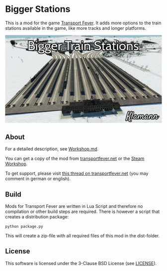 # Bigger Stations

This is a mod for the game [Transport Fever](http://www.transportfever.com/). It adds more options to the train stations available in the game, like more tracks and longer platforms.

![](workshop_preview.jpg)

## About

For a detailed description, see [Workshop.md](./Workshop.md).

You can get a copy of the mod from [transportfever.net](https://www.transportfever.net/filebase/index.php/Entry/2683-Gr%C3%B6%C3%9Fere-Bahnh%C3%B6fe/) or the [Steam Workshop](http://steamcommunity.com/sharedfiles/filedetails/?id=853048846).

To get support, please visit [this thread on transportfever.net](https://www.transportfever.net/index.php/Thread/7379-Gr%C3%B6%C3%9Fere-Bahnh%C3%B6fe/) (you may comment in german or english).

## Build

Mods for Transport Fever are written in Lua Script and therefore no compilation or other build steps are required. There is however a script that creates a distribution package:

    python package.py

This will create a zip-file with all required files of this mod in the dist-folder.

## License

This software is licensed under the 3-Clause BSD License (see [LICENSE](./LICENSE)).
